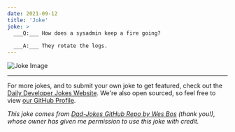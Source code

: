 ```yaml
---
date: 2021-09-12
title: 'Joke'
joke: >
  ___Q:___ How does a sysadmin keep a fire going?
  
  ___A:___ They rotate the logs.
---
```



![Joke Image](https://private.xtrp.io/projects/DailyDeveloperJokes/public_image_server/images/5e1259369613c.png)

---

For more jokes, and to submit your own joke to get featured, check out the [Daily Developer Jokes Website](https://dailydeveloperjokes.github.io/). We're also open sourced, so feel free to view [our GitHub Profile](https://github.com/dailydeveloperjokes).


_This joke comes from [Dad-Jokes GitHub Repo by Wes Bos](https://github.com/wesbos/dad-jokes) (thank you!), whose owner has given me permission to use this joke with credit._

<!--
Joke text:
**Q:** How does a sysadmin keep a fire going?

**A:** They rotate the logs.
 -->


